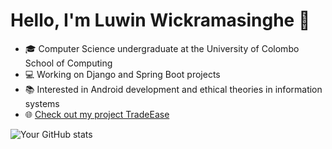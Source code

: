 # Hello, I'm Luwin Wickramasinghe 👋

- 🎓 Computer Science undergraduate at the University of Colombo School of Computing
- 💻 Working on Django and Spring Boot projects
- 📚 Interested in Android development and ethical theories in information systems
- 🌐 [Check out my project TradeEase](https://github.com/LuwinWickramasinghe/buy-and-sell-project.git)

![Your GitHub stats](https://github-readme-stats.vercel.app/api?username=LuwinWickramasinghe&show_icons=true)
